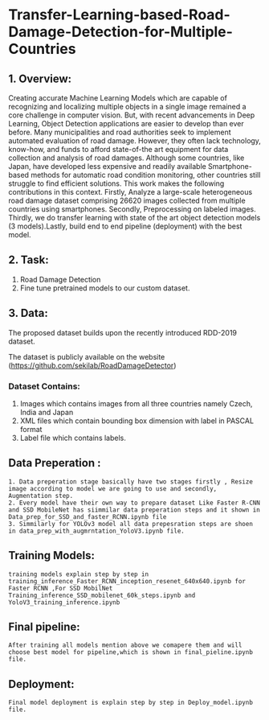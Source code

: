 # Transfer-Learning-based-Road-Damage-Detection-for-Multiple-Countries

## 1. Overview:

Creating accurate Machine Learning Models which are capable of recognizing and localizing multiple objects in a single image remained a core challenge in computer vision. But, with recent advancements in Deep Learning, Object Detection applications are easier to develop than ever before.
Many municipalities and road authorities seek to implement automated evaluation of road damage. However, they often lack technology, know-how, and funds to afford state-of-the art equipment for data collection and analysis of road damages. Although some countries, like Japan, have developed less expensive and readily available Smartphone-based methods for automatic road condition monitoring, other countries still struggle to find efficient solutions.
This work makes the following contributions in this context. Firstly, Analyze a large-scale heterogeneous road damage dataset comprising 26620 images collected from multiple countries using smartphones. Secondly, Preprocessing on labeled images. Thirdly, we do transfer learning with state of the art object detection models (3 models).Lastly, build end to end pipeline (deployment) with the best model.

## 2. Task: 
1. Road Damage Detection 
2. Fine tune pretrained models to our custom dataset.

## 3. Data:
  The proposed dataset builds upon the recently introduced RDD-2019 dataset.
  
  The dataset is publicly available on the website (https://github.com/sekilab/RoadDamageDetector)

### Dataset Contains:

1. Images  which contains images from all three countries namely Czech, India and Japan
2. XML files which contain bounding box dimension with label in PASCAL format 
3. Label file which contains labels.

## Data Preperation :
    1. Data preperation stage basically have two stages firstly , Resize image according to model we are going to use and secondly, Augmentation step.
    2. Every model have their own way to prepare dataset Like Faster R-CNN and SSD MobileNet has siimmilar data preperation steps and it shown in Data_prep_for_SSD_and_faster_RCNN.ipynb file
    3. Simmilarly for YOLOv3 model all data prepesration steps are shoen in data_prep_with_augmrntation_YoloV3.ipynb file.
  
## Training Models:
    training models explain step by step in training_inference_Faster_RCNN_inception_resenet_640x640.ipynb for Faster RCNN ,For SSD MobilNet Training_inference_SSD_mobilenet_60k_steps.ipynb and YoloV3_training_inference.ipynb
    
## Final pipeline:
    After training all models mention above we comapere them and will choose best model for pipeline,which is shown in final_pieline.ipynb file.
    
## Deployment:
    Final model deployment is explain step by step in Deploy_model.ipynb  file.
 
 






